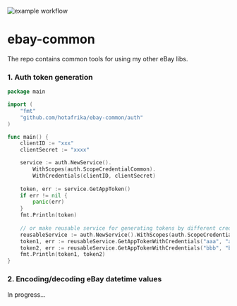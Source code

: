 ![example workflow](https://github.com/hotafrika/ebay-common/actions/workflows/autotests.yml/badge.svg)


# ebay-common
The repo contains common tools for using my other eBay libs.

### 1. Auth token generation

```go
package main

import (
	"fmt"
	"github.com/hotafrika/ebay-common/auth"
)

func main() {
	clientID := "xxx"
	clientSecret := "xxxx"

	service := auth.NewService().
		WithScopes(auth.ScopeCredentialCommon).
		WithCredentials(clientID, clientSecret)
	
	token, err := service.GetAppToken()
	if err != nil {
		panic(err)
	}
	fmt.Println(token)
	
	// or make reusable service for generating tokens by different credentials
	reusableService := auth.NewService().WithScopes(auth.ScopeCredentialCommon)
	token1, err := reusableService.GetAppTokenWithCredentials("aaa", "aaaaa")
	token2, err := reusableService.GetAppTokenWithCredentials("bbb", "bbbb")
	fmt.Println(token1, token2)
}
```

### 2. Encoding/decoding eBay datetime values
In progress...